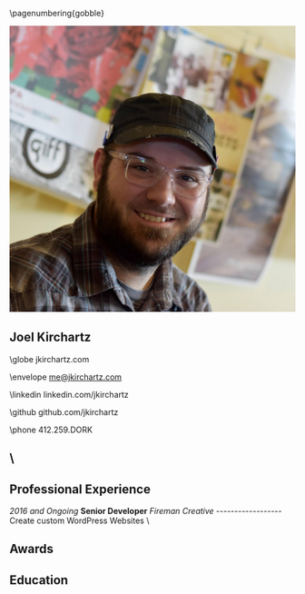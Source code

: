 \pagenumbering{gobble}

![headshot](images/headshot.jpg)

## Joel **Kirchartz**

\globe  jkirchartz.com

\envelope  me@jkirchartz.com

\linkedin  linkedin.com/jkirchartz

\github  github.com/jkirchartz

\phone  412.259.DORK

\
-------------------------------------------------------------------------------------


## Professional Experience

*2016 and Ongoing*           **Senior Developer**
                              *Fireman Creative*
                             ------------------
                       Create custom WordPress Websites
\


## Awards

## Education
